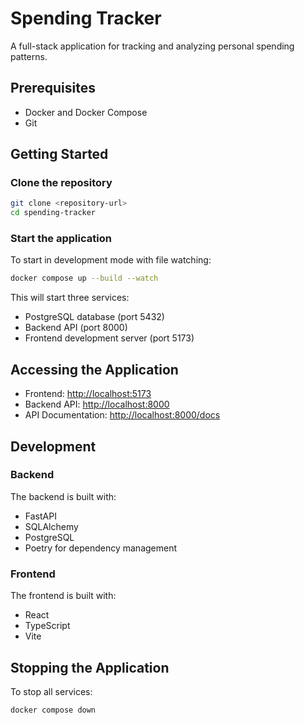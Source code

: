 # Spending Tracker

A full-stack application for tracking and analyzing personal spending patterns.

## Prerequisites

- Docker and Docker Compose
- Git

## Getting Started

### Clone the repository

```bash
git clone <repository-url>
cd spending-tracker
```

### Start the application

To start in development mode with file watching:

```bash
docker compose up --build --watch
```

This will start three services:

- PostgreSQL database (port 5432)
- Backend API (port 8000)
- Frontend development server (port 5173)

## Accessing the Application

- Frontend: <http://localhost:5173>
- Backend API: <http://localhost:8000>
- API Documentation: <http://localhost:8000/docs>

## Development

### Backend

The backend is built with:

- FastAPI
- SQLAlchemy
- PostgreSQL
- Poetry for dependency management

### Frontend

The frontend is built with:

- React
- TypeScript
- Vite

## Stopping the Application

To stop all services:

```bash
docker compose down
```
